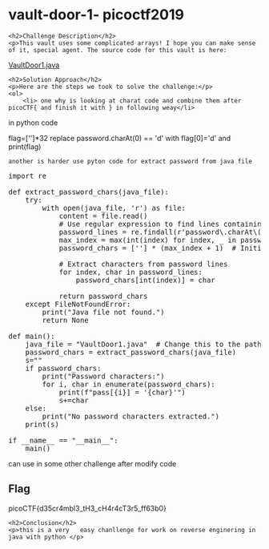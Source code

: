 <title>vault-door-1- picoctf2019</title>

<!DOCTYPE html>
<html>
 
<body>
    <h1>vault-door-1- picoctf2019</h1>

    <h2>Challenge Description</h2>
    <p>This vault uses some complicated arrays! I hope you can make sense of it, special agent. The source code for this vault is here: 
<a href="https://phantom1ss.github.io/blog/2024/practice/picoctf/vaultdoor1/VaultDoor1.java">VaultDoor1.java</a>
</p>

    <h2>Solution Approach</h2>
    <p>Here are the steps we took to solve the challenge:</p>
    <ol>
        <li> one why is looking at charat code and combine them after picoCTF{ and finish it with } in following weay</li>
in python code 
<p class="code1">
flag=['']*32
  replace password.charAt(0) == 'd'  with flag[0]='d'
and print(flag)
</p>
           
    another is harder use pyton code for extract password from java file
<pre>
import re

def extract_password_chars(java_file):
    try:
        with open(java_file, 'r') as file:
            content = file.read()
            # Use regular expression to find lines containing 'password.charAt'
            password_lines = re.findall(r'password\.charAt\((\d+)\)\s*==\s*\'(.)\'', content)
            max_index = max(int(index) for index, _ in password_lines)
            password_chars = [''] * (max_index + 1)  # Initialize array with correct length

            # Extract characters from password lines
            for index, char in password_lines:
                password_chars[int(index)] = char

            return password_chars
    except FileNotFoundError:
        print("Java file not found.")
        return None

def main():
    java_file = "VaultDoor1.java"  # Change this to the path of your Java file
    password_chars = extract_password_chars(java_file)
    s=""
    if password_chars:
        print("Password characters:")
        for i, char in enumerate(password_chars):
            print(f"pass[{i}] = '{char}'")
            s+=char  
    else:
        print("No password characters extracted.")
    print(s) 

if __name__ == "__main__":
    main()
</pre>
can use in some other challenge after modify code
    </ol>
<br>
    <h2>Flag</h2>
    <p class="flag">picoCTF{d35cr4mbl3_tH3_cH4r4cT3r5_ff63b0}
</p>

    <h2>Conclusion</h2>
    <p>this is a very   easy chanllenge for work on reverse enginering in java with python </p>
</body>
</html>

